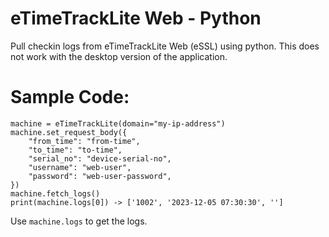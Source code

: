 # eTimeTrackLite Web - Python
Pull checkin logs from eTimeTrackLite Web (eSSL) using python.
This does not work with the desktop version of the application.

# Sample Code:
```
machine = eTimeTrackLite(domain="my-ip-address")
machine.set_request_body({
	"from_time": "from-time",
	"to_time": "to-time",
	"serial_no": "device-serial-no",
	"username": "web-user",
	"password": "web-user-password",
})
machine.fetch_logs()
print(machine.logs[0]) -> ['1002', '2023-12-05 07:30:30', '']
```

Use `machine.logs` to get the logs.
